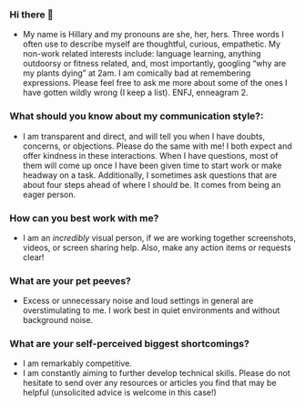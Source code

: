 ### Hi there 👋
- My name is Hillary and my pronouns are she, her, hers. Three words I often use to describe myself are thoughtful, curious, empathetic. My non-work related interests include: language learning, anything outdoorsy or fitness related, and, most importantly, googling “why are my plants dying” at 2am. I am comically bad at remembering expressions. Please feel free to ask me more about some of the ones I have gotten wildly wrong (I keep a list). ENFJ, enneagram 2.
### What should you know about my communication style?:
- I am transparent and direct, and will tell you when I have doubts, concerns, or objections. Please do the same with me! I both expect and offer kindness in these interactions. When I have questions, most of them will come up once I have been given time to start work or make headway on a task. Additionally, I sometimes ask questions that are about four steps ahead of where I should be. It comes from being an eager person. 
### How can you best work with me?
- I am an _incredibly_ visual person, if we are working together screenshots, videos, or screen sharing help. Also, make any action items or requests clear! 
### What are your pet peeves?
- Excess or unnecessary noise and loud settings in general are overstimulating to me. I work best in quiet environments and without background noise.
### What are your self-perceived biggest shortcomings?
- I am remarkably competitive.
- I am constantly aiming to further develop technical skills. Please do not hesitate to send over any resources or articles you find that may be helpful (unsolicited advice is welcome in this case!)
